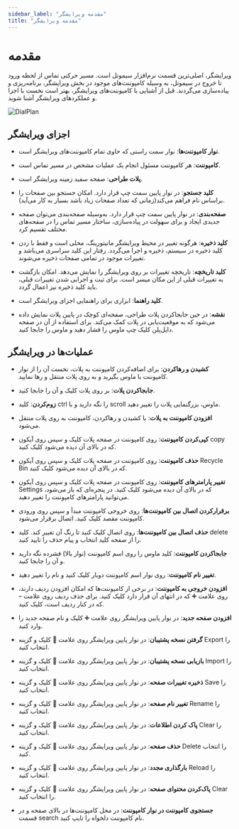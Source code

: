 ```yaml
---
sidebar_label: "مقدمه ویرایشگر"
title: "مقدمه ویرایشگر"
---
```



# مقدمه

ویرایشگر، اصلی‌ترین قسمت نرم‌‌افزار سیموتل است. مسیر حرکتی تماس از لحظه ورود تا خروج در سیموتل، به وسیله کامپوننت‌‌های موجود در بخش ویرایشگر، 
برنامه‌‌ریزی و پیاده‌‌سازی می‌‌گردند. قبل از آشنایی با کامپوننت‌‌های ویرایشگر، بهتر است نخست با اجزا و عملکرد‌‌های ویرایشگر آشنا شوید.

![DialPlan](/img/dialplan.png)

## اجزای ویرایشگر

- **نوار کامپوننت‌‌ها**: نوار سمت راستی که حاوی تمام کامپوننت‌‌های ویرایشگر است.

- **کامپوننت**: هر کامپوننت مسئول انجام یک عملیات مشخص در مسیر تماس است.

- **پلات طراحی**: صفحه سفید زمینه ویرایشگر است.

- **کلید جستجو**: در نوار پایین سمت چپ قرار دارد. امکان جستجو بین صفحات را براساس نام فراهم می‌کند(زمانی که تعداد صفحات زیاد باشد بسیار به کار می‌آید).

- **صفحه‌‌بندی**: در نوار پایین سمت چپ قرار دارد. به‌‌وسیله صفحه‌‌بندی می‌‌توان صفحه جدیدی ایجاد و برای سهولت در پیاده‌‌سازی، ساختار مسیر تماس را در صفحه‌‌های مختلف تقسیم کرد.


- **کلید ذخیره**: هرگونه تغییر در محیط ویرایشگر مانیتورینگ، محلی است و فقط با زدن کلید ذخیره در سیستم، ذخیره و اجرا می‌گردد. رفتار این کلید سراسری می‌باشد و تغییرات موجود در تمامی صفحات ذخیره می‌شوند.

- **کلید تاریخچه**: تاریخچه تغییرات بر روی ویرایشگر را نمایش می‌‌دهد. امکان بازگشت به تغییرات قبلی از این مکان میسر است. برای ثبت و اجرایی شدن تغییرات قبلی، باید کلید ذخیره نیز اعمال گردد.

- **کلید راهنما**: ابزاری برای راهنمایی اجزای ویرایشگر است.

- **نقشه**: در حین جابجاکردن پلات طراحی، صفحه‌ای کوچک در پایین پلات نمایش داده می‌‌شود که به موقعیت‌یابی در پلات کمک می‌کند. برای استفاده از آن در صفحه دایل‌پلن کلیک چپ ماوس را فشار دهید و ماوس را جابجا کنید.

## عملیات‌ها در ویرایشگر

- **کشیدن و رهاکردن**: برای اضافه‌‌کردن کامپوننت به پلات، نخست آن را از نوار کامپوننت با ماوس بگیرید و به روی پلات منتقل و رها نمایید.

- **جابجاکردن پلات**: بر روی پلات کلیک و آن را جابجا کنید.

- **زوم‌‌کردن**: کلید ctrl را نگه دارید و با scroll ماوس، بزرگنمایی پلات را تغییر دهید.

- **افزودن کامپوننت به پلات**: با کشیدن و رها‌‌کردن، کامپوننت به روی پلات منتقل می‌‌شود.

- **کپی‌‌کردن کامپوننت**: روی کامپوننت در صفحه پلات کلیک و سپس روی آیکون copy که در بالای آن دیده می‌‌شود کلیک کنید.

- **حذف کامپوننت**: روی کامپوننت در صفحه پلات کلیک و سپس روی آیکون Recycle Bin که در بالای آن دیده می‌‌شود کلیک کنید.

- **تغییر پارامترهای کامپوننت**: روی کامپوننت در صفحه پلات کلیک و سپس روی آیکون Settings که در بالای آن دیده می‌‌شود کلیک کنید. در پنجره‌‌ای که باز می‌‌شود، می‌‌توانید پارامترهای کامپوننت را تغییر دهید.

- **برقرار‌‌کردن اتصال بین کامپوننت‌‌ها**: روی خروجی کامپوننت مبدأ و سپس روی ورودی کامپوننت مقصد کلیک کنید. اتصال برقرار می‌‌شود.

- **حذف اتصال بین کامپوننت‌‌ها**: روی اتصال کلیک کنید تا رنگ آن تغییر ‌کند. کلید delete را از صفحه کلید انتخاب و پیام حذف را تایید کنید.

- **جابجا‌‌کردن کامپوننت**: کلید ماوس را روی اسم کامپوننت (نوار بالا) فشرده نگه دارید و آن را جابجا کنید.

- **تغییر نام کامپوننت**: روی نوار اسم کامپوننت دوبار کلیک کنید و نام را تغییر دهید.

- **افزودن خروجی به کامپوننت**: در برخی از کامپوننت‌‌ها که امکان افزودن ردیف دارند، روی علامت ➕ که در انتهای آن قرار دارد کلیک کنید. برای حذف ردیف روی علامت – که در کنار ردیف است، کلیک کنید.

- **افزودن صفحه جدید**: در نوار پایین ویرایشگر روی علامت ➕ کلیک و نام صفحه جدید را وارد کنید.

- **گرفتن نسخه پشتیبان**: در نوار پایین ویرایشگر روی علامت 🔼 کلیک و گزینه Export را انتخاب کنید.

- **بازیابی نسخه پشتیبان**: در نوار پایین ویرایشگر روی علامت 🔼 کلیک و گزینه Import را انتخاب کنید.

- **ذخیره تغییرات صفحه**: در نوار پایین ویرایشگر روی علامت 🔼 کلیک و گزینه Save را انتخاب کنید.

- **تغییر نام صفحه**: در نوار پایین ویرایشگر روی علامت 🔼 کلیک و گزینه Rename را انتخاب کنید.

- **پاک کردن اطلاعات**: در نوار پایین ویرایشگر روی علامت 🔼 کلیک و گزینه Clear را انتخاب کنید.

- **حذف صفحه**: در نوار پایین ویرایشگر روی علامت 🔼 کلیک و گزینه Delete را انتخاب کنید.

- **بارگذاری مجدد**: در نوار پایین ویرایشگر روی علامت 🔼 کلیک و گزینه Reload را انتخاب کنید.

- **پاک‌کردن محتوای صفحه**: در نوار پایین ویرایشگر روی علامت 🔼 کلیک و گزینه Clear را انتخاب کنید.

- **جستجوی کامپوننت در نوار کامپوننت**: در محل کامپوننت‌‌ها در بالای صفحه و در قسمت search نام کامپوننت دلخواه را تایپ کنید.
